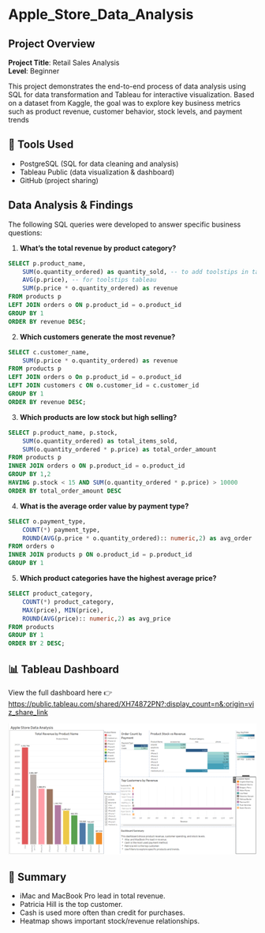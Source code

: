 # Apple_Store_Data_Analysis

## Project Overview

**Project Title**: Retail Sales Analysis  
**Level**: Beginner  

This project demonstrates the end-to-end process of data analysis using SQL for data transformation and Tableau for interactive visualization. Based on a dataset from Kaggle, the goal was to explore key business metrics such as product revenue, customer behavior, stock levels, and payment trends

## 🔧 Tools Used
- PostgreSQL (SQL for data cleaning and analysis)
- Tableau Public (data visualization & dashboard)
- GitHub (project sharing)

## Data Analysis & Findings

The following SQL queries were developed to answer specific business questions:

1. **What’s the total revenue by product category?**
```sql
SELECT p.product_name,
	SUM(o.quantity_ordered) as quantity_sold, -- to add toolstips in tableau
	AVG(p.price), -- for toolstips tableau
	SUM(p.price * o.quantity_ordered) as revenue
FROM products p
LEFT JOIN orders o ON p.product_id = o.product_id
GROUP BY 1
ORDER BY revenue DESC;
```

2. **Which customers generate the most revenue?**
```sql
SELECT c.customer_name, 
	SUM(p.price * o.quantity_ordered) as revenue
FROM products p
LEFT JOIN orders o On p.product_id = o.product_id
LEFT JOIN customers c ON o.customer_id = c.customer_id
GROUP BY 1
ORDER BY revenue DESC;
```

3. **Which products are low stock but high selling?**
```sql
SELECT p.product_name, p.stock,
	SUM(o.quantity_ordered) as total_items_sold,
	SUM(o.quantity_ordered * p.price) as total_order_amount
FROM products p
INNER JOIN orders o ON p.product_id = o.product_id
GROUP BY 1,2
HAVING p.stock < 15 AND SUM(o.quantity_ordered * p.price) > 10000 
ORDER BY total_order_amount DESC
```

4. **What is the average order value by payment type?**
```sql
SELECT o.payment_type,
	COUNT(*) payment_type,
	ROUND(AVG(p.price * o.quantity_ordered):: numeric,2) as avg_order
FROM orders o
INNER JOIN products p ON o.product_id = p.product_id
GROUP BY 1
```

5. **Which product categories have the highest average price?**
```sql
SELECT product_category,
	COUNT(*) product_category,
	MAX(price), MIN(price),
	ROUND(AVG(price):: numeric,2) as avg_price
FROM products
GROUP BY 1
ORDER BY 2 DESC;
```

## 📊 Tableau Dashboard
View the full dashboard here 👉 https://public.tableau.com/shared/XH74872PN?:display_count=n&:origin=viz_share_link

![Dashboard Screenshot](tableau/final_dashboard.png)

## 📌 Summary
- iMac and MacBook Pro lead in total revenue.
- Patricia Hill is the top customer.
- Cash is used more often than credit for purchases.
- Heatmap shows important stock/revenue relationships.



